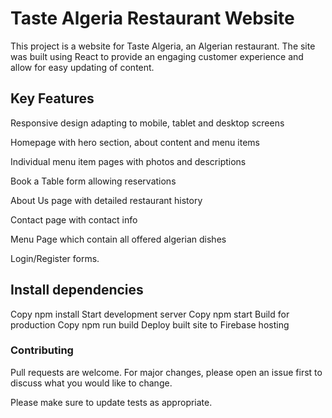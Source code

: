 

# Taste Algeria Restaurant Website
This project is a website for Taste Algeria, an Algerian restaurant. The site was built using React to provide an engaging customer experience and allow for easy updating of content.

## Key Features
Responsive design adapting to mobile, tablet and desktop screens

Homepage with hero section, about content and menu items

Individual menu item pages with photos and descriptions

Book a Table form allowing reservations

About Us page with detailed restaurant history

Contact page with contact info

Menu Page which contain all offered algerian dishes

Login/Register forms.


## Install dependencies
Copy
npm install
Start development server
Copy
npm start
Build for production
Copy
npm run build
Deploy built site to Firebase hosting



### Contributing
Pull requests are welcome. For major changes, please open an issue first to discuss what you would like to change.

Please make sure to update tests as appropriate.
